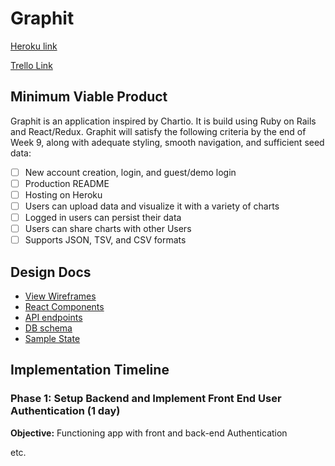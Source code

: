 # Graphit

[Heroku link][heroku]

[Trello Link][trello]

[heroku]: http://www.heroku.com
[trello]: https://trello.com/b/qANnL4xW/graphit

## Minimum Viable Product

Graphit is an application inspired by Chartio. It is build using Ruby on Rails and React/Redux. Graphit will satisfy the following criteria by the end of Week 9, along with adequate styling, smooth navigation, and sufficient seed data:

- [ ] New account creation, login, and guest/demo login
- [ ] Production README
- [ ] Hosting on Heroku
- [ ] Users can upload data and visualize it with a variety of charts
- [ ] Logged in users can persist their data
- [ ] Users can share charts with other Users
- [ ] Supports JSON, TSV, and CSV formats

## Design Docs

* [View Wireframes][wireframes]
* [React Components][components]
* [API endpoints][api-endpoints]
* [DB schema][schema]
* [Sample State][sample-state]

[wireframes]: docs/wireframes
[components]: docs/component-hierarchy.md
[sample-state]: docs/sample-state.md
[schema]: docs/schema.md
[api-endpoints]: docs/api-endpoints.md
## Implementation Timeline

### Phase 1: Setup Backend and Implement Front End User Authentication (1 day)

**Objective:** Functioning app with front and back-end Authentication


etc.
